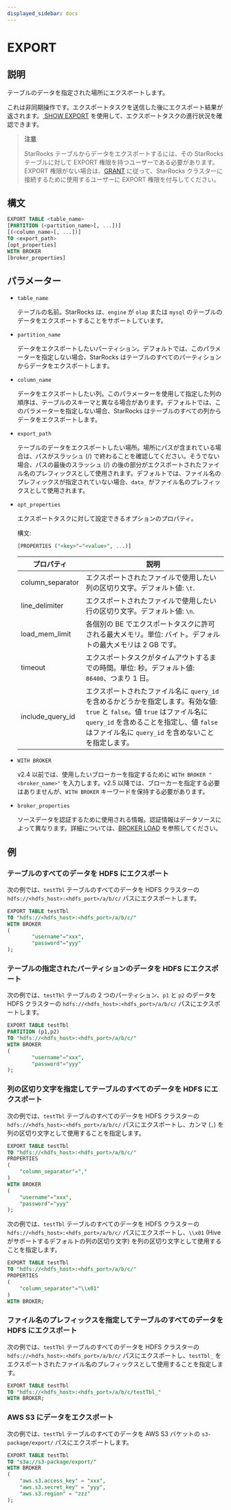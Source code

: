 ```yaml
---
displayed_sidebar: docs
---
```


# EXPORT

## 説明

テーブルのデータを指定された場所にエクスポートします。

これは非同期操作です。エクスポートタスクを送信した後にエクスポート結果が返されます。[ SHOW EXPORT](SHOW_EXPORT.md) を使用して、エクスポートタスクの進行状況を確認できます。

> **注意**
>
> StarRocks テーブルからデータをエクスポートするには、その StarRocks テーブルに対して EXPORT 権限を持つユーザーである必要があります。EXPORT 権限がない場合は、[GRANT](../../account-management/GRANT.md) に従って、StarRocks クラスターに接続するために使用するユーザーに EXPORT 権限を付与してください。

## 構文

```SQL
EXPORT TABLE <table_name>
[PARTITION (<partition_name>[, ...])]
[(<column_name>[, ...])]
TO <export_path>
[opt_properties]
WITH BROKER
[broker_properties]
```

## パラメーター

- `table_name`

  テーブルの名前。StarRocks は、`engine` が `olap` または `mysql` のテーブルのデータをエクスポートすることをサポートしています。

- `partition_name`

  データをエクスポートしたいパーティション。デフォルトでは、このパラメーターを指定しない場合、StarRocks はテーブルのすべてのパーティションからデータをエクスポートします。

- `column_name`

  データをエクスポートしたい列。このパラメーターを使用して指定した列の順序は、テーブルのスキーマと異なる場合があります。デフォルトでは、このパラメーターを指定しない場合、StarRocks はテーブルのすべての列からデータをエクスポートします。

- `export_path`

  テーブルのデータをエクスポートしたい場所。場所にパスが含まれている場合は、パスがスラッシュ (/) で終わることを確認してください。そうでない場合、パスの最後のスラッシュ (/) の後の部分がエクスポートされたファイル名のプレフィックスとして使用されます。デフォルトでは、ファイル名のプレフィックスが指定されていない場合、`data_` がファイル名のプレフィックスとして使用されます。

- `opt_properties`

  エクスポートタスクに対して設定できるオプションのプロパティ。

  構文:

  ```SQL
  [PROPERTIES ("<key>"="<value>", ...)]
  ```

  | **プロパティ**     | **説明**                                              |
  | ---------------- | ------------------------------------------------------------ |
  | column_separator | エクスポートされたファイルで使用したい列の区切り文字。デフォルト値: `\t`. |
  | line_delimiter   | エクスポートされたファイルで使用したい行の区切り文字。デフォルト値: `\n`. |
  | load_mem_limit   | 各個別の BE でエクスポートタスクに許可される最大メモリ。単位: バイト。デフォルトの最大メモリは 2 GB です。 |
  | timeout          | エクスポートタスクがタイムアウトするまでの時間。単位: 秒。デフォルト値: `86400`、つまり 1 日。 |
  | include_query_id | エクスポートされたファイル名に `query_id` を含めるかどうかを指定します。有効な値: `true` と `false`。値 `true` はファイル名に `query_id` を含めることを指定し、値 `false` はファイル名に `query_id` を含めないことを指定します。 |

- `WITH BROKER`

  v2.4 以前では、使用したいブローカーを指定するために `WITH BROKER "<broker_name>"` を入力します。v2.5 以降では、ブローカーを指定する必要はありませんが、`WITH BROKER` キーワードを保持する必要があります。

- `broker_properties`

  ソースデータを認証するために使用される情報。認証情報はデータソースによって異なります。詳細については、[BROKER LOAD](../BROKER_LOAD.md) を参照してください。

## 例

### テーブルのすべてのデータを HDFS にエクスポート

次の例では、`testTbl` テーブルのすべてのデータを HDFS クラスターの `hdfs://<hdfs_host>:<hdfs_port>/a/b/c/` パスにエクスポートします。

```SQL
EXPORT TABLE testTbl 
TO "hdfs://<hdfs_host>:<hdfs_port>/a/b/c/" 
WITH BROKER
(
        "username"="xxx",
        "password"="yyy"
);
```

### テーブルの指定されたパーティションのデータを HDFS にエクスポート

次の例では、`testTbl` テーブルの 2 つのパーティション、`p1` と `p2` のデータを HDFS クラスターの `hdfs://<hdfs_host>:<hdfs_port>/a/b/c/` パスにエクスポートします。

```SQL
EXPORT TABLE testTbl
PARTITION (p1,p2) 
TO "hdfs://<hdfs_host>:<hdfs_port>/a/b/c/" 
WITH BROKER
(
        "username"="xxx",
        "password"="yyy"
);
```

### 列の区切り文字を指定してテーブルのすべてのデータを HDFS にエクスポート

次の例では、`testTbl` テーブルのすべてのデータを HDFS クラスターの `hdfs://<hdfs_host>:<hdfs_port>/a/b/c/` パスにエクスポートし、カンマ (`,`) を列の区切り文字として使用することを指定します。

```SQL
EXPORT TABLE testTbl 
TO "hdfs://<hdfs_host>:<hdfs_port>/a/b/c/" 
PROPERTIES
(
    "column_separator"=","
) 
WITH BROKER
(
    "username"="xxx",
    "password"="yyy"
);
```

次の例では、`testTbl` テーブルのすべてのデータを HDFS クラスターの `hdfs://<hdfs_host>:<hdfs_port>/a/b/c/` パスにエクスポートし、`\\x01` (Hive がサポートするデフォルトの列の区切り文字) を列の区切り文字として使用することを指定します。

```SQL
EXPORT TABLE testTbl 
TO "hdfs://<hdfs_host>:<hdfs_port>/a/b/c/" 
PROPERTIES
(
    "column_separator"="\\x01"
) 
WITH BROKER;
```

### ファイル名のプレフィックスを指定してテーブルのすべてのデータを HDFS にエクスポート

次の例では、`testTbl` テーブルのすべてのデータを HDFS クラスターの `hdfs://<hdfs_host>:<hdfs_port>/a/b/c/` パスにエクスポートし、`testTbl_` をエクスポートされたファイル名のプレフィックスとして使用することを指定します。

```SQL
EXPORT TABLE testTbl 
TO "hdfs://<hdfs_host>:<hdfs_port>/a/b/c/testTbl_" 
WITH BROKER;
```

### AWS S3 にデータをエクスポート

次の例では、`testTbl` テーブルのすべてのデータを AWS S3 バケットの `s3-package/export/` パスにエクスポートします。

```SQL
EXPORT TABLE testTbl 
TO "s3a://s3-package/export/"
WITH BROKER
(
    "aws.s3.access_key" = "xxx",
    "aws.s3.secret_key" = "yyy",
    "aws.s3.region" = "zzz"
);
```